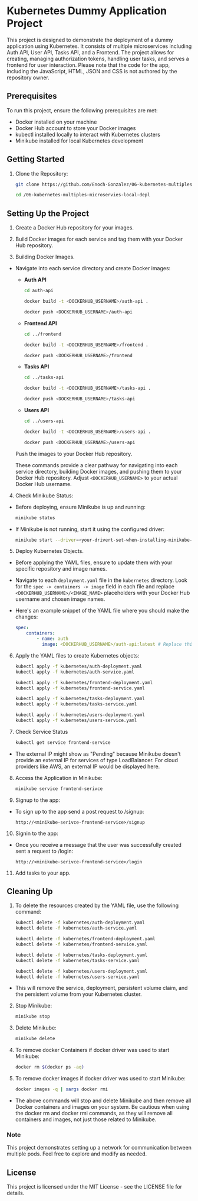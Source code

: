 # Kubernetes Dummy Application Project

This project is designed to demonstrate the deployment of a dummy application using Kubernetes. It consists of multiple microservices including Auth API, User API, Tasks API, and a Frontend. The project allows for creating, managing authorization tokens, handling user tasks, and serves a frontend for user interaction. Please note that the code for the app, including the JavaScript, HTML, JSON and CSS is not authored by the repository owner.

## Prerequisites

To run this project, ensure the following prerequisites are met:

- Docker installed on your machine
- Docker Hub account to store your Docker images
- kubectl installed locally to interact with Kubernetes clusters
- Minikube installed for local Kubernetes development


## Getting Started

1. Clone the Repository:

    ```bash
    git clone https://github.com/Enoch-Gonzalez/06-kubernetes-multiples-microservies-local-depl.git
    ```

    ```bash
    cd /06-kubernetes-multiples-microservies-local-depl
    ```

## Setting Up the Project

1. Create a Docker Hub repository for your images.

2. Build Docker images for each service and tag them with your Docker Hub repository.

3. Building Docker Images.

- Navigate into each service directory and create Docker images:

    + **Auth API**

        ```bash
        cd auth-api
        ```

        ```bash
        docker build -t <DOCKERHUB_USERNAME>/auth-api .
        ```

        ```bash
        docker push <DOCKERHUB_USERNAME>/auth-api
        ```

    + **Frontend API**

        ```bash
        cd ../frontend
        ```

        ```bash
        docker build -t <DOCKERHUB_USERNAME>/frontend .
        ```

        ```bash
        docker push <DOCKERHUB_USERNAME>/frontend
        ```

    + **Tasks API**

        ```bash
        cd ../tasks-api
        ```

        ```bash
        docker build -t <DOCKERHUB_USERNAME>/tasks-api .
        ```

        ```bash
        docker push <DOCKERHUB_USERNAME>/tasks-api
        ```

    + **Users API**

        ```bash
        cd ../users-api
        ```
        
        ```bash
        docker build -t <DOCKERHUB_USERNAME>/users-api .
        ```

        ```bash 
        docker push <DOCKERHUB_USERNAME>/users-api
        ```

    Push the images to your Docker Hub repository.

    These commands provide a clear pathway for navigating into each service directory, building Docker images, and pushing them to your Docker Hub repository. Adjust `<DOCKERHUB_USERNAME>` to your actual Docker Hub username.

4. Check Minikube Status:

- Before deploying, ensure Minikube is up and running:

    ```bash
    minikube status
    ```

- If Minikube is not running, start it using the configured driver:

    ```bash
    minikube start --driver=<your-drivert-set-when-installing-minikube-docker-or-virtualvm>
    ```

5. Deploy Kubernetes Objects.

- Before applying the YAML files, ensure to update them with your specific repository and image names.

- Navigate to each `deployment.yaml` file in the `kubernetes` directory. Look for the `spec -> containers -> image` field in each file and replace `<DOCKERHUB_USERNAME>/<IMAGE_NAME>` placeholders with your Docker Hub username and chosen image names.

- Here's an example snippet of the YAML file where you should make the changes:

    ```yaml
    spec:
        containers:
            - name: auth
              image: <DOCKERHUB_USERNAME>/auth-api:latest # Replace this line with your Docker Hub username and image name
    ```


6. Apply the YAML files to create Kubernetes objects:

    ```bash
    kubectl apply -f kubernetes/auth-deployment.yaml
    kubectl apply -f kubernetes/auth-service.yaml
    ```

    ```bash
    kubectl apply -f kubernetes/frontend-deployment.yaml
    kubectl apply -f kubernetes/frontend-service.yaml
    ```

    ```bash
    kubectl apply -f kubernetes/tasks-deployment.yaml
    kubectl apply -f kubernetes/tasks-service.yaml
    ```

    ```bash
    kubectl apply -f kubernetes/users-deployment.yaml
    kubectl apply -f kubernetes/users-service.yaml
    ```

7. Check Service Status

    ```bash
    kubectl get service frontend-service
    ```

- The external IP might show as "Pending" because Minikube doesn't provide an external IP for services of type LoadBalancer. For cloud providers like AWS, an external IP would be displayed here.

8. Access the Application in Minikube:

    ```bash
    minikube service frontend-serivce
    ```

9. Signup to the app:

- To sign up to the app send a post request to /signup:

    ```
    http://<minikube-serivce-frontend-service>/signup
    ```

10. Signin to the app:

- Once you receive a message that the user was successfully created sent a request to /login:

    ```
    http://<minikube-serivce-frontend-service>/login
    ```

11. Add tasks to your app.

## Cleaning Up

1. To delete the resources created by the YAML file, use the following command:

    ```bash
    kubectl delete -f kubernetes/auth-deployment.yaml
    kubectl delete -f kubernetes/auth-service.yaml
    ```

    ```bash
    kubectl delete -f kubernetes/frontend-deployment.yaml
    kubectl delete -f kubernetes/frontend-service.yaml
    ```

    ```bash
    kubectl delete -f kubernetes/tasks-deployment.yaml
    kubectl delete -f kubernetes/tasks-service.yaml
    ```

    ```bash
    kubectl delete -f kubernetes/users-deployment.yaml
    kubectl delete -f kubernetes/users-service.yaml
    ```

- This will remove the service, deployment, persistent volume claim, and the persistent volume from your Kubernetes cluster.

2. Stop Minikube:

    ```bash
    minikube stop
    ```

3. Delete Minikube:

    ```bash
    minikube delete
    ```

4. To remove docker Containers if docker driver was used to start Minikube:

    ```bash
    docker rm $(docker ps -aq)
    ```

5. To remove docker images if docker driver was used to start Minikube:

    ```bash
    docker images -q | xargs docker rmi
    ```

- The above commands will stop and delete Minikube and then remove all Docker containers and images on your system. Be cautious when using the docker rm and docker rmi commands, as they will remove all containers and images, not just those related to Minikube.

### Note

This project demonstrates setting up a network for communication between multiple pods. Feel free to explore and modify as needed.

## License

This project is licensed under the MIT License - see the LICENSE file for details.